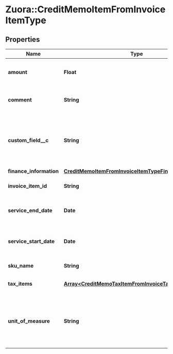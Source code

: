 # Zuora::CreditMemoItemFromInvoiceItemType

## Properties
Name | Type | Description | Notes
------------ | ------------- | ------------- | -------------
**amount** | **Float** | The amount of the invoice item.  | 
**comment** | **String** | Comments about the invoice item.  | [optional] 
**custom_field__c** | **String** | Any custom fields defined for this object. The custom field name is case-sensitive.  | [optional] 
**finance_information** | [**CreditMemoItemFromInvoiceItemTypeFinanceInformation**](CreditMemoItemFromInvoiceItemTypeFinanceInformation.md) |  | [optional] 
**invoice_item_id** | **String** | The ID of the invoice item.  | [optional] 
**service_end_date** | **Date** | The service end date of the invoice item.   | [optional] 
**service_start_date** | **Date** | The service start date of the invoice item.   | [optional] 
**sku_name** | **String** | The name of the SKU.  | 
**tax_items** | [**Array&lt;CreditMemoTaxItemFromInvoiceTaxItemType&gt;**](CreditMemoTaxItemFromInvoiceTaxItemType.md) | Container for taxation items.  | [optional] 
**unit_of_measure** | **String** | The definable unit that you measure when determining charges.  | [optional] 



